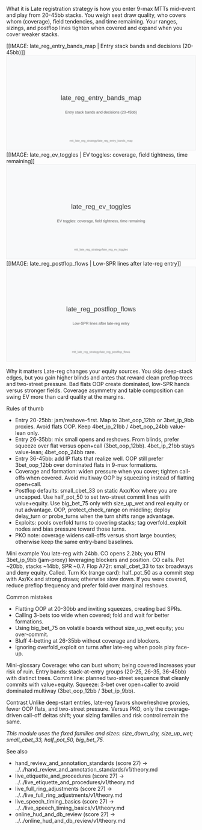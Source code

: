 What it is
Late registration strategy is how you enter 9-max MTTs mid-event and play from 20-45bb stacks. You weigh seat draw quality, who covers whom (coverage), field tendencies, and time remaining. Your ranges, sizings, and postflop lines tighten when covered and expand when you cover weaker stacks.

[[IMAGE: late_reg_entry_bands_map | Entry stack bands and decisions (20-45bb)]]
![Entry stack bands and decisions (20-45bb)](images/late_reg_entry_bands_map.svg)
[[IMAGE: late_reg_ev_toggles | EV toggles: coverage, field tightness, time remaining]]
![EV toggles: coverage, field tightness, time remaining](images/late_reg_ev_toggles.svg)
[[IMAGE: late_reg_postflop_flows | Low-SPR lines after late-reg entry]]
![Low-SPR lines after late-reg entry](images/late_reg_postflop_flows.svg)

Why it matters
Late-reg changes your equity sources. You skip deep-stack edges, but you gain higher blinds and antes that reward clean preflop trees and two-street pressure. Bad flats OOP create dominated, low-SPR hands versus stronger fields. Coverage asymmetry and table composition can swing EV more than card quality at the margins.

Rules of thumb
- Entry 20-25bb: jam/reshove-first. Map to 3bet_oop_12bb or 3bet_ip_9bb proxies. Avoid flats OOP. Keep 4bet_ip_21bb / 4bet_oop_24bb value-lean only.
- Entry 26-35bb: mix small opens and reshoves. From blinds, prefer squeeze over flat versus open+call (3bet_oop_12bb). 4bet_ip_21bb stays value-lean; 4bet_oop_24bb rare.
- Entry 36-45bb: add IP flats that realize well. OOP still prefer 3bet_oop_12bb over dominated flats in 9-max formations.
- Coverage and formation: widen pressure when you cover; tighten call-offs when covered. Avoid multiway OOP by squeezing instead of flatting open+call.
- Postflop defaults: small_cbet_33 on static Axx/Kxx where you are uncapped. Use half_pot_50 to set two-street commit lines with value+equity. Use big_bet_75 only with size_up_wet and real equity or nut advantage. OOP, protect_check_range on middling; deploy delay_turn or probe_turns when the turn shifts range advantage.
- Exploits: pools overfold turns to covering stacks; tag overfold_exploit nodes and bias pressure toward those turns.
- PKO note: coverage widens call-offs versus short large bounties; otherwise keep the same entry-band baselines.

Mini example
You late-reg with 24bb. CO opens 2.2bb; you BTN 3bet_ip_9bb (jam-proxy) leveraging blockers and position. CO calls. Pot ~20bb, stacks ~14bb, SPR ~0.7. Flop A72r: small_cbet_33 to tax broadways and deny equity. Called. Turn Kx (range card): half_pot_50 as a commit step with Ax/Kx and strong draws; otherwise slow down. If you were covered, reduce preflop frequency and prefer fold over marginal reshoves.

Common mistakes
- Flatting OOP at 20-30bb and inviting squeezes, creating bad SPRs.
- Calling 3-bets too wide when covered; fold and wait for better formations.
- Using big_bet_75 on volatile boards without size_up_wet equity; you over-commit.
- Bluff 4-betting at 26-35bb without coverage and blockers.
- Ignoring overfold_exploit on turns after late-reg when pools play face-up.

Mini-glossary
Coverage: who can bust whom; being covered increases your risk of ruin.
Entry bands: stack-at-entry groups (20-25, 26-35, 36-45bb) with distinct trees.
Commit line: planned two-street sequence that cleanly commits with value+equity.
Squeeze: 3-bet over open+caller to avoid dominated multiway (3bet_oop_12bb / 3bet_ip_9bb).

Contrast
Unlike deep-start entries, late-reg favors shove/reshove proxies, fewer OOP flats, and two-street pressure. Versus PKO, only the coverage-driven call-off deltas shift; your sizing families and risk control remain the same.

_This module uses the fixed families and sizes: size_down_dry, size_up_wet; small_cbet_33, half_pot_50, big_bet_75._

See also
- hand_review_and_annotation_standards (score 27) → ../../hand_review_and_annotation_standards/v1/theory.md
- live_etiquette_and_procedures (score 27) → ../../live_etiquette_and_procedures/v1/theory.md
- live_full_ring_adjustments (score 27) → ../../live_full_ring_adjustments/v1/theory.md
- live_speech_timing_basics (score 27) → ../../live_speech_timing_basics/v1/theory.md
- online_hud_and_db_review (score 27) → ../../online_hud_and_db_review/v1/theory.md